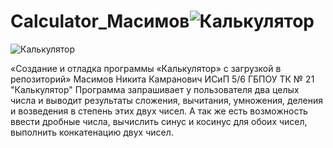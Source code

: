 # Calculator_Масимов![Калькулятор](https://user-images.githubusercontent.com/121354923/209658096-1dc05959-761a-4016-98f7-b426d25b80c7.PNG)
![Калькулятор](https://user-images.githubusercontent.com/121354923/209658143-f4d645b9-a6fc-4c77-8688-edd0304866e6.PNG)

«Создание и отладка программы «Калькулятор» с загрузкой в репозиторий»
Масимов Никита Камранович ИСиП 5/6
ГБПОУ ТК № 21
"Калькулятор"
Программа запрашивает у пользователя два целых числа и выводит результаты сложения,  вычитания, умножения,  деления  и  возведения  в  степень этих  двух чисел. А так же есть возможность ввести дробные числа, вычислить синус и косинус для обоих чисел, выполнить конкатенацию двух чисел.
